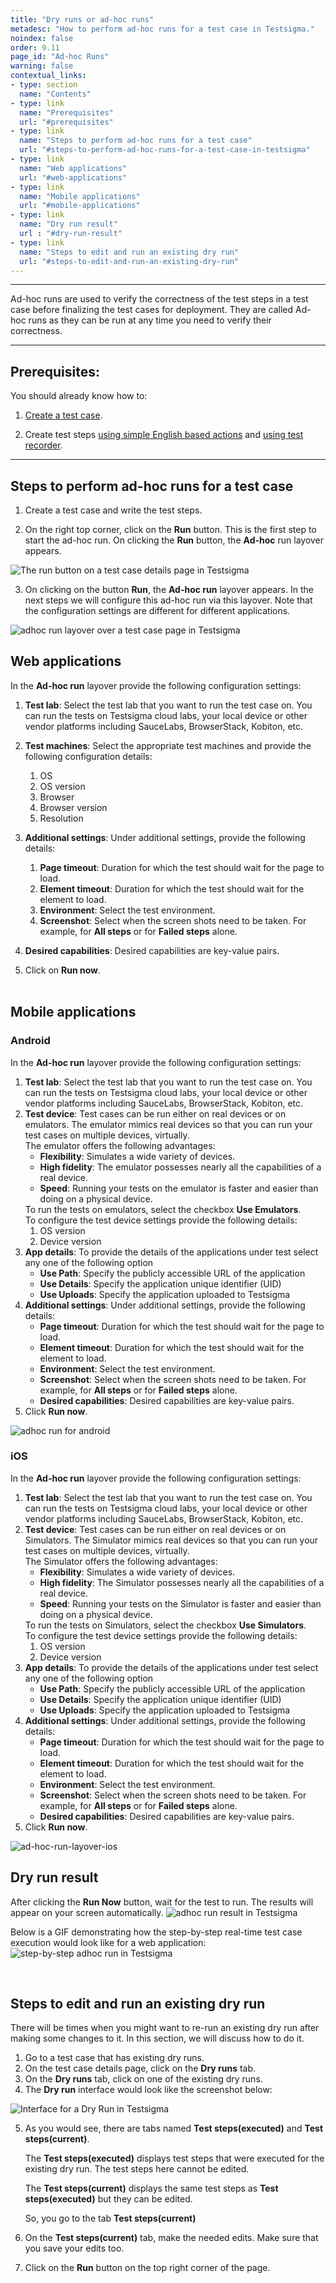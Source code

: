 ```yaml
---
title: "Dry runs or ad-hoc runs"
metadesc: "How to perform ad-hoc runs for a test case in Testsigma."
noindex: false
order: 9.11
page_id: "Ad-hoc Runs"
warning: false
contextual_links:
- type: section
  name: "Contents" 
- type: link
  name: "Prerequisites"
  url: "#prerequisites"
- type: link
  name: "Steps to perform ad-hoc runs for a test case"
  url: "#steps-to-perform-ad-hoc-runs-for-a-test-case-in-testsigma"
- type: link
  name: "Web applications"
  url: "#web-applications" 
- type: link
  name: "Mobile applications"
  url: "#mobile-applications"  
- type: link
  name: "Dry run result"
  url : "#dry-run-result" 
- type: link
  name: "Steps to edit and run an existing dry run"
  url: "#steps-to-edit-and-run-an-existing-dry-run"
---
```


---

Ad-hoc runs are used to verify the correctness of the test steps in a test case before finalizing the test cases for deployment. They are called Ad-hoc runs as they can be run at any time you need to verify their correctness.

---

## **Prerequisites:**

You should already know how to:

1. [Create a test case](https://testsigma.com/docs/test-cases/manage/add-edit-delete/).

2. Create test steps [using simple English based actions](https://testsigma.com/docs/test-cases/step-types/natural-language/) and [using test recorder](https://testsigma.com/docs/test-cases/create-steps-recorder/web-apps/overview/).

---

## **Steps to perform ad-hoc runs for a test case**

1. Create a test case and write the test steps.

2. On the right top corner, click on the **Run** button. This is the first step to start the ad-hoc run. On clicking the **Run** button, the **Ad-hoc** run layover appears.

![The run button on a test case details page in Testsigma](https://docs.testsigma.com/images/adhoc-runs/run-button-test-case-details-page-testsigma.png)

3. On clicking on the button **Run**, the **Ad-hoc run** layover appears. In the next steps we will configure this ad-hoc run via this layover. Note that the configuration settings are different for different applications.

![adhoc run layover over a test case page in Testsigma](https://docs.testsigma.com/images/adhoc-runs/ad-hoc-run-layover-over-a-test-case-page-testsigma.png)

## **Web applications**

In the **Ad-hoc run** layover provide the following configuration settings:

1. **Test lab**: Select the test lab that you want to run the test case on. You can run the tests on Testsigma cloud labs, your local device or other vendor platforms including SauceLabs, BrowserStack, Kobiton, etc.

2. **Test machines**: Select the appropriate test machines and provide the following configuration details:
    1. OS
    2. OS version
    3. Browser
    4. Browser version
    5. Resolution
3. **Additional settings**: Under additional settings, provide the following details:
   1. **Page timeout**: Duration for which the test should wait for the page to load.
   2. **Element timeout**: Duration for which the test should wait for the element to load.
   3. **Environment**: Select the test environment.
   4. **Screenshot**: Select when the screen shots need to be taken. For example, for **All steps** or for **Failed steps** alone.  
4. **Desired capabilities**: Desired capabilities are key-value pairs.

5. Click on **Run now**.<br>
&emsp;

## **Mobile applications**

### **Android**

 In the **Ad-hoc run** layover provide the following configuration settings:
<ol>
 <li><strong>Test lab</strong>: Select the test lab that you want to run the test case on. You can run the tests on Testsigma cloud labs, your local device or other vendor platforms including SauceLabs, BrowserStack, Kobiton, etc.</li>
 <li><strong>Test device</strong>: Test cases can be run either on real devices or on emulators. The emulator mimics real devices so that you can run your test cases on multiple devices, virtually.<br> The emulator offers the following advantages:
 <ul>
 <li><strong>Flexibility</strong>: Simulates a wide variety of devices. </li>
 <li><strong>High fidelity</strong>: The emulator possesses nearly all the capabilities of a real device.</li>
 <li><strong>Speed</strong>: Running your tests on the emulator is faster and easier than doing on a physical device.</li>
 </ul>
 To run the tests on emulators, select the checkbox <strong>Use Emulators</strong>.<br>To configure the test device settings provide the following details:
<ol>
<li>OS version</li>
<li>Device version</li>
</ol></li>
<li><strong>App details</strong>: To provide the details of the applications under test select any one of the following option
<ul>
<li><strong>Use Path</strong>: Specify the publicly accessible URL of the application</li>
<li><strong>Use Details</strong>: Specify the application unique identifier (UID)</li>
<li><strong>Use Uploads</strong>: Specify the application uploaded to Testsigma</li>
</ul></li>
<li><strong>Additional settings</strong>: Under additional settings, provide the following details:
<ul>
<li><strong>Page timeout</strong>: Duration for which the test should wait for the page to load.</li>
<li><strong>Element timeout</strong>: Duration for which the test should wait for the element to load.</li>
<li><strong>Environment</strong>: Select the test environment.</li>
<li><strong>Screenshot</strong>: Select when the screen shots need to be taken. For example, for <strong>All steps</strong> or for  <strong>Failed steps</strong> alone.</li>
<li><strong>Desired capabilities</strong>: Desired capabilities are key-value pairs.</li>
</ul></li>
<li>Click <strong>Run now</strong>.</li>
</ol>

![adhoc run for android](https://s3.amazonaws.com/static-docs.testsigma.com/new_images/runs/adhoc-runs/ad_hoc_run_layover.png)

### **iOS**
In the **Ad-hoc run** layover provide the following configuration settings:
<ol>
 <li><strong>Test lab</strong>: Select the test lab that you want to run the test case on. You can run the tests on Testsigma cloud labs, your local device or other vendor platforms including SauceLabs, BrowserStack, Kobiton, etc.</li>
 <li><strong>Test device</strong>: Test cases can be run either on real devices or on Simulators. The Simulator mimics real devices so that you can run your test cases on multiple devices, virtually.<br> The Simulator offers the following advantages:
 <ul>
 <li><strong>Flexibility</strong>: Simulates a wide variety of devices. </li>
 <li><strong>High fidelity</strong>: The Simulator possesses nearly all the capabilities of a real device.</li>
 <li><strong>Speed</strong>: Running your tests on the Simulator is faster and easier than doing on a physical device.</li>
 </ul>
 To run the tests on Simulators, select the checkbox <strong>Use Simulators</strong>.<br>To configure the test device settings provide the following details:
<ol>
<li>OS version</li>
<li>Device version</li>
</ol></li>
<li><strong>App details</strong>: To provide the details of the applications under test select any one of the following option
<ul>
<li><strong>Use Path</strong>: Specify the publicly accessible URL of the application</li>
<li><strong>Use Details</strong>: Specify the application unique identifier (UID)</li>
<li><strong>Use Uploads</strong>: Specify the application uploaded to Testsigma</li>
</ul></li>
<li><strong>Additional settings</strong>: Under additional settings, provide the following details:
<ul>
<li><strong>Page timeout</strong>: Duration for which the test should wait for the page to load.</li>
<li><strong>Element timeout</strong>: Duration for which the test should wait for the element to load.</li>
<li><strong>Environment</strong>: Select the test environment.</li>
<li><strong>Screenshot</strong>: Select when the screen shots need to be taken. For example, for <strong>All steps</strong> or for  <strong>Failed steps</strong> alone.</li>
<li><strong>Desired capabilities</strong>: Desired capabilities are key-value pairs.</li>
</ul></li>
<li>Click <strong>Run now</strong>.</li>
</ol>

![ad-hoc-run-layover-ios](https://s3.amazonaws.com/static-docs.testsigma.com/new_images/runs/adhoc-runs/ad_hoc_run_layover_ios.png)

## **Dry run result**

After clicking the **Run Now** button, wait for the test to run. The results will appear on your screen automatically.
![adhoc run result in Testsigma](https://docs.testsigma.com/images/adhoc-runs/dryrun_2.gif)

Below is a GIF demonstrating how the step-by-step real-time test case execution would look like for a web application:
![step-by-step adhoc run in Testsigma](https://s3.amazonaws.com/static-docs.testsigma.com/new_images/runs/adhoc-runs/step-by-step-adhoc-run-gif.gif)

&emsp;

## **Steps to edit and run an existing dry run**

There will be times when you might want to re-run an existing dry run after making some changes to it. In this section, we will discuss how to do it.

1. Go to a test case that has existing dry runs.
2. On the test case details page, click on the **Dry runs** tab.
3. On the **Dry runs** tab, click on one of the existing dry runs.
4. The **Dry run** interface would look like the screenshot below:

![Interface for a Dry Run in Testsigma](https://s3.amazonaws.com/static-docs.testsigma.com/new_images/runs/adhoc-runs/dry-run-updated-ui.png)

5. As you would see, there are tabs named **Test steps(executed)** and **Test steps(current)**.

   The **Test steps(executed)** displays test steps that were executed for the existing dry run. The test steps here cannot be edited.

   The **Test steps(current)** displays the same test steps as **Test steps(executed)** but they can be edited.

   So, you go to the tab **Test steps(current)**
6. On the **Test steps(current)** tab, make the needed edits. Make sure that you save your edits too.
7. Click on the **Run** button on the top right corner of the page.
